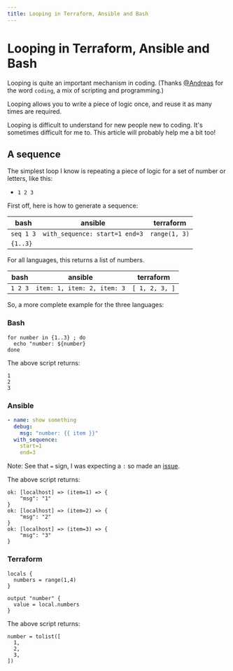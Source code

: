 ```yaml
---
title: Looping in Terraform, Ansible and Bash
---
```


# Looping in Terraform, Ansible and Bash

Looping is quite an important mechanism in coding. (Thanks [@Andreas](https://in0rdr.github.io/) for the word `coding`, a mix of scripting and programming.)

Looping allows you to write a piece of logic once, and reuse it as many times are required.

Looping is difficult to understand for new people new to coding. It's sometimes difficult for me to. This article will probably help me a bit too!

## A sequence

The simplest loop I know is repeating a piece of logic for a set of number or letters, like this:

- `1 2 3`

First off, here is how to generate a sequence:

| bash      | ansible                        | terraform     |
|-----------|--------------------------------|---------------|
| `seq 1 3` | `with_sequence: start=1 end=3` | `range(1, 3)` |
| `{1..3}`  |                                |               |

For all languages, this returns a list of numbers.

| bash    | ansible                     | terraform      |
|---------|-----------------------------|----------------|
| `1 2 3` | `item: 1, item: 2, item: 3` | `[ 1, 2, 3, ]` |

So, a more complete example for the three languages:

### Bash

```shell
for number in {1..3} ; do
  echo "number: ${number}
done
```

The above script returns:

```shell
1
2
3
```

### Ansible

```yaml
- name: show something
  debug:
    msg: "number: {{ item }}"
  with_sequence:
    start=1
    end=3
```

Note: See that `=` sign, I was expecting a `:` so made an [issue](https://github.com/ansible/ansible/issues/76102).

The above script returns:

```text
ok: [localhost] => (item=1) => {
    "msg": "1"
}
ok: [localhost] => (item=2) => {
    "msg": "2"
}
ok: [localhost] => (item=3) => {
    "msg": "3"
}
```

### Terraform

```hcl
locals {
  numbers = range(1,4)
}

output "number" {
  value = local.numbers
}
```

The above script returns:

```text
number = tolist([
  1,
  2,
  3,
])
```
